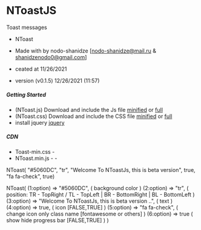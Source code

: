 # NToastJS
Toast messages
 
* NToast
* Made with by nodo-shanidze [nodo-shanidze@mail.ru & shanidzenodo0@gmail.com]
 
* ceated at 11/26/2021
* version (v0.1.5)  12/26/2021 (11:57)

<h5 class='mt-5'>Getting Started</h5>
<ul class='mt-2'>
<li>(NToast.js) Download and include the Js file <a href="NToast.min.js" download class='ms-1 me-1 fs-6'>minified</a> or <a href="NToast.js" class='ms-1 me-1 fs-6' download>full</a></li>
<li>(NToast.css) Download and include the CSS file <a href="NToast-min.css" class='ms-1 me-1 fs-6' download>minified</a> or <a href="NToast.css" class='ms-1 me-1 fs-6' download>full</a></li>

 <li>install jquery <a href='https://jquery.com/'>jquery</a></li>
</ul>

<h5 class='mt-5'>CDN</h5>

<ul>
 <li>Toast-min.css -<a href="https://cdn.jsdelivr.net/gh/nShanidze/NToastJS/NToast-min.css"></a> </li>
     <li>NToast.min.js - -<a href="https://cdn.jsdelivr.net/gh/nShanidze/NToastJS/NToast.min.js"></a> </li>
</ul>
 


 
 NToast( "#5060DC", "tr", "Welcome To NToastJs, this is beta version", true, "fa fa-check", true)

 NToast(
   (1:option) => "#5060DC",                         ( background color )
   (2:option) =>  "tr",                             ( position:  TR - TopRight / TL - TopLeft | BR - BottomRight | BL - BottomLeft )
   (3:option) =>  "Welcome To NToastJs, this is beta version ..",      ( text )
   (4:option) =>  true,                             ( icon [FALSE,TRUE] )
   (5:option) =>  "fa fa-check",                    ( change icon only class name [fontawesome or others] )
   (6:option) =>  true                              ( show hide progress bar [FALSE,TRUE] )
)
 
 
